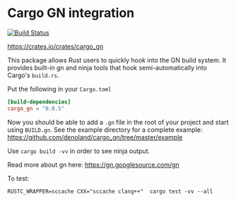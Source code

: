# Cargo GN integration

[![Build Status](https://dev.azure.com/denoland/cargo_gn/_apis/build/status/denoland.cargo_gn%20(1)?branchName=master)](https://dev.azure.com/denoland/cargo_gn/_build/latest?definitionId=6&branchName=master)

https://crates.io/crates/cargo_gn

This package allows Rust users to quickly hook into the GN build system.
It provides built-in gn and ninja tools that hook semi-automatically into
Cargo's `build.rs`.

Put the following in your `Cargo.toml`

```toml
[build-dependencies]
cargo_gn = "0.0.5"
```

Now you should be able to add a `.gn` file in the root of your project and
start using `BUILD.gn`. See the example directory for a complete example:
https://github.com/denoland/cargo_gn/tree/master/example

Use `cargo build -vv` in order to see ninja output.

Read more about gn here: https://gn.googlesource.com/gn

To test:

```
RUSTC_WRAPPER=sccache CXX="sccache clang++"  cargo test -vv --all
```
